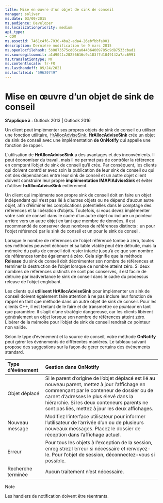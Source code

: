 ```yaml
---
title: Mise en œuvre d’un objet de sink de conseil
manager: soliver
ms.date: 03/09/2015
ms.audience: Developer
ms.localizationpriority: medium
api_type:
- COM
ms.assetid: 7461c4f6-7030-4ba2-ada4-26ebfbbfa001
description: Dernière modification le 9 mars 2015
ms.openlocfilehash: 5b0873575cd06ca044364009785c9d87533cbad1
ms.sourcegitcommit: a1d9041c20256616c9c183f7d1049142a7ac6991
ms.translationtype: MT
ms.contentlocale: fr-FR
ms.lasthandoff: 09/24/2021
ms.locfileid: "59620749"
---
```

# <a name="implementing-an-advise-sink-object"></a>Mise en œuvre d’un objet de sink de conseil

  
  
**S’applique à** : Outlook 2013 | Outlook 2016 
  
Un client peut implémenter ses propres objets de sink de conseil ou utiliser une fonction utilitaire, [HrAllocAdviseSink](hrallocadvisesink.md). **HrAllocAdviseSink** crée un objet de sink de conseil avec une implémentation **de OnNotify** qui appelle une fonction de rappel. 
  
L’utilisation de **HrAllocAdviseSink** a des avantages et des inconvénients. Il peut économiser du travail, mais il ne permet pas de contrôler la référence en comptant l’objet de sink de conseil qu’il crée. Par conséquent, les clients qui doivent contrôler avec soin la publication de leur sink de conseil ou qui ont des dépendances entre leur sink de conseil et un autre objet client doivent construire leur propre **implémentation IMAPIAdviseSink** et éviter d’utiliser **hrAllocAdviseSink** entièrement. 
  
Un client qui implémente son propre sink de conseil doit en faire un objet indépendant qui n’est pas lié à d’autres objets ou ne dépend d’aucun autre objet, afin d’éliminer les complications potentielles dans le comptage des références et la libération d’objets. Toutefois, si vous devez implémenter votre sink de conseil dans le cadre d’un autre objet ou inclure un pointeur arrière vers un autre objet en tant que membre de données, il est recommandé de conserver deux nombres de références distincts : un pour l’objet référencé par le sink de conseil et un pour le sink de conseil. 
  
Lorsque le nombre de références de l’objet référencé tombe à zéro, toutes ses méthodes peuvent échouer et sa table vtable peut être détruite, mais la mémoire du puits de conseil doit rester intacte jusqu’à ce que son nombre de références tombe également à zéro. Cela signifie que la méthode **Release** du sink de conseil doit décrémenter son nombre de références et terminer la destruction de l’objet lorsque ce nombre atteint zéro. Si deux nombres de références distincts ne sont pas conservés, il est facile  de détruire par inadvertance le sink de conseil dans le cadre du processus release de l’objet englobant. 
  
Les clients qui **utilisent HrAllocAdviseSink** pour implémenter un sink de conseil doivent également faire attention à ne pas inclure leur fonction de rappel en tant que méthode dans un autre objet de sink de conseil. Pour les clients C++, il est tentant de le faire et de transmettre ce  _pointeur_ en tant que paramètre. Il s’agit d’une stratégie dangereuse, car les clients libèrent généralement un objet lorsque son nombre de références atteint zéro. Libérer de la mémoire pour l’objet de sink de conseil rendrait  _ce_ pointeur non valide. 
  
Selon le type d’événement et la source de conseil, votre méthode **OnNotify** peut gérer les événements de différentes manières. Le tableau suivant propose des suggestions sur la façon de gérer certains des événements standard. 
  
|**Type d’événement**|**Gestion dans OnNotify**|
|:-----|:-----|
|Objet déplacé  <br/> |Si le parent d’origine de l’objet déplacé est lié au nouveau parent, mettez à jour l’affichage en commençant par le conteneur de dossier ou de carnet d’adresses le plus élevé dans la hiérarchie. Si les deux conteneurs parents ne sont pas liés, mettez à jour les deux affichages.  <br/> |
|Nouveau message  <br/> |Modifiez l’interface utilisateur pour informer l’utilisateur de l’arrivée d’un ou de plusieurs nouveaux messages. Placez le dossier de réception dans l’affichage actuel.  <br/> |
|Erreur  <br/> |Pour tous les objets à l’exception de la session, enregistrez l’erreur si nécessaire et renvoyez- le. Pour l’objet de session, déconnectez-vous si possible.  <br/> |
|Recherche terminée  <br/> |Aucun traitement n’est nécessaire.  <br/> |
   
> [!NOTE]
> Les handlers de notification doivent être réentrants. 
  

